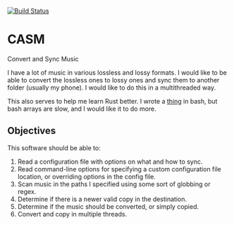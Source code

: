 [![Build Status](https://travis-ci.org/m-wynn/casm.svg?branch=master)](https://travis-ci.org/m-wynn/casm)

CASM
====

Convert and Sync Music

I have a lot of music in various lossless and lossy formats.  I would like to
be able to convert the lossless ones to lossy ones and sync them to another
folder (usually my phone).  I would like to do this in a multithreaded way.

This also serves to help me learn Rust better.  I wrote a
[thing](https://github.com/m-wynn/cacm) in bash, but bash arrays are slow, and
I would like it to do more.

Objectives
----------

This software should be able to:

1. Read a configuration file with options on what and how to sync.
2. Read command-line options for specifying a custom configuration file
   location, or overriding options in the config file.
3. Scan music in the paths I specified using some sort of globbing or regex.
4. Determine if there is a newer valid copy in the destination.
5. Determine if the music should be converted, or simply copied.
6. Convert and copy in multiple threads.
